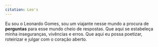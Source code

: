 ```yaml
---
citation: Leo's
---
```

Eu sou o Leonardo Gomes, sou um viajante nesse mundo a procura de **perguntas** para esse mundo cheio de respostas. Que aqui se estabeleça minha inseguranças, vivências e erros. Que aqui eu possa poetizar, roteirizar e julgar com o coração aberto.